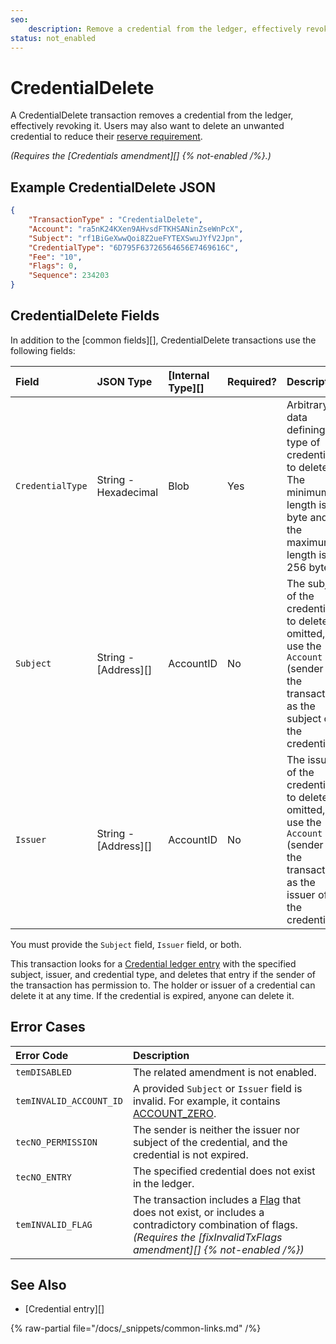 ```yaml
---
seo:
    description: Remove a credential from the ledger, effectively revoking it.
status: not_enabled
---
```

# CredentialDelete

A CredentialDelete transaction removes a credential from the ledger, effectively revoking it. Users may also want to delete an unwanted credential to reduce their [reserve requirement](../../../../concepts/accounts/reserves.md).

_(Requires the [Credentials amendment][] {% not-enabled /%}.)_

## Example CredentialDelete JSON

```json
{
    "TransactionType" : "CredentialDelete",
    "Account": "ra5nK24KXen9AHvsdFTKHSANinZseWnPcX",
    "Subject": "rf1BiGeXwwQoi8Z2ueFYTEXSwuJYfV2Jpn",
    "CredentialType": "6D795F63726564656E7469616C",
    "Fee": "10",
    "Flags": 0,
    "Sequence": 234203
}
```


## CredentialDelete Fields

In addition to the [common fields][], CredentialDelete transactions use the following fields:

| Field            | JSON Type            | [Internal Type][] | Required? | Description |
|:-----------------|:---------------------|:------------------|:----------|:------------|
| `CredentialType` | String - Hexadecimal | Blob              | Yes       | Arbitrary data defining the type of credential to delete. The minimum length is 1 byte and the maximum length is 256 bytes. |
| `Subject`        | String - [Address][] | AccountID         | No        | The subject of the credential to delete. If omitted, use the `Account` (sender of the transaction) as the subject of the credential. |
| `Issuer`         | String - [Address][] | AccountID         | No        | The issuer of the credential to delete. If omitted, use the `Account` (sender of the transaction) as the issuer of the credential. |

You must provide the `Subject` field, `Issuer` field, or both.

This transaction looks for a [Credential ledger entry](../../ledger-data/ledger-entry-types/credential.md) with the specified subject, issuer, and credential type, and deletes that entry if the sender of the transaction has permission to. The holder or issuer of a credential can delete it at any time. If the credential is expired, anyone can delete it.


## Error Cases

| Error Code | Description |
|:-----------|:------------|
| `temDISABLED` | The related amendment is not enabled. |
| `temINVALID_ACCOUNT_ID` | A provided `Subject` or `Issuer` field is invalid. For example, it contains [ACCOUNT_ZERO](../../../../concepts/accounts/addresses.md#special-addresses). |
| `tecNO_PERMISSION` | The sender is neither the issuer nor subject of the credential, and the credential is not expired. |
| `tecNO_ENTRY` | The specified credential does not exist in the ledger. |
| `temINVALID_FLAG` | The transaction includes a [Flag](../common-fields.md#flags-field) that does not exist, or includes a contradictory combination of flags. _(Requires the [fixInvalidTxFlags amendment][] {% not-enabled /%})_ |

## See Also

- [Credential entry][]

{% raw-partial file="/docs/_snippets/common-links.md" /%}
